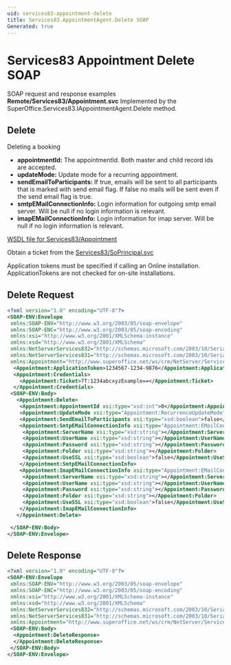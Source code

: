 ```yaml
---
uid: services83-appointment-delete
title: Services83.AppointmentAgent.Delete SOAP
Generated: true
---
```


# Services83 Appointment Delete SOAP

SOAP request and response examples **Remote/Services83/Appointment.svc**
Implemented by the <see cref="M:SuperOffice.Services83.IAppointmentAgent.Delete">SuperOffice.Services83.IAppointmentAgent.Delete</see> method.

## Delete

Deleting a booking

* **appointmentId:** The appointmentId. Both master and child record ids are accepted.
* **updateMode:** Update mode for a recurring appointment.
* **sendEmailToParticipants:** If true, emails will be sent to all participants that is marked with send email flag. If false no mails will be sent even if the send email flag is true.
* **smtpEMailConnectionInfo:** Login information for outgoing smtp email server. Will be null if no login information is relevant.
* **imapEMailConnectionInfo:** Login information for imap server. Will be null if no login information is relevant.



[WSDL file for Services83/Appointment](../Services83-Appointment.md)

Obtain a ticket from the [Services83/SoPrincipal.svc](../SoPrincipal/index.md)

Application tokens must be specified if calling an Online installation. ApplicationTokens are not checked for on-site installations.

## Delete Request

```xml
<?xml version="1.0" encoding="UTF-8"?>
<SOAP-ENV:Envelope
 xmlns:SOAP-ENV="http://www.w3.org/2003/05/soap-envelope"
 xmlns:SOAP-ENC="http://www.w3.org/2003/05/soap-encoding"
 xmlns:xsi="http://www.w3.org/2001/XMLSchema-instance"
 xmlns:xsd="http://www.w3.org/2001/XMLSchema"
 xmlns:NetServerServices832="http://schemas.microsoft.com/2003/10/Serialization/Arrays"
 xmlns:NetServerServices831="http://schemas.microsoft.com/2003/10/Serialization/"
 xmlns:Appointment="http://www.superoffice.net/ws/crm/NetServer/Services83">
  <Appointment:ApplicationToken>1234567-1234-9876</Appointment:ApplicationToken>
  <Appointment:Credentials>
    <Appointment:Ticket>7T:1234abcxyzExample==</Appointment:Ticket>
  </Appointment:Credentials>
 <SOAP-ENV:Body>
   <Appointment:Delete>
    <Appointment:AppointmentId xsi:type="xsd:int">0</Appointment:AppointmentId>
    <Appointment:UpdateMode xsi:type="Appointment:RecurrenceUpdateMode">Unknown</Appointment:UpdateMode>
    <Appointment:SendEmailToParticipants xsi:type="xsd:boolean">false</Appointment:SendEmailToParticipants>
    <Appointment:SmtpEMailConnectionInfo xsi:type="Appointment:EMailConnectionInfo">
     <Appointment:ServerName xsi:type="xsd:string"></Appointment:ServerName>
     <Appointment:UserName xsi:type="xsd:string"></Appointment:UserName>
     <Appointment:Password xsi:type="xsd:string"></Appointment:Password>
     <Appointment:Folder xsi:type="xsd:string"></Appointment:Folder>
     <Appointment:UseSSL xsi:type="xsd:boolean">false</Appointment:UseSSL>
    </Appointment:SmtpEMailConnectionInfo>
    <Appointment:ImapEMailConnectionInfo xsi:type="Appointment:EMailConnectionInfo">
     <Appointment:ServerName xsi:type="xsd:string"></Appointment:ServerName>
     <Appointment:UserName xsi:type="xsd:string"></Appointment:UserName>
     <Appointment:Password xsi:type="xsd:string"></Appointment:Password>
     <Appointment:Folder xsi:type="xsd:string"></Appointment:Folder>
     <Appointment:UseSSL xsi:type="xsd:boolean">false</Appointment:UseSSL>
    </Appointment:ImapEMailConnectionInfo>
   </Appointment:Delete>

 </SOAP-ENV:Body>
</SOAP-ENV:Envelope>

```


## Delete Response

```xml
<?xml version="1.0" encoding="UTF-8"?>
<SOAP-ENV:Envelope
 xmlns:SOAP-ENV="http://www.w3.org/2003/05/soap-envelope"
 xmlns:SOAP-ENC="http://www.w3.org/2003/05/soap-encoding"
 xmlns:xsi="http://www.w3.org/2001/XMLSchema-instance"
 xmlns:xsd="http://www.w3.org/2001/XMLSchema"
 xmlns:NetServerServices832="http://schemas.microsoft.com/2003/10/Serialization/Arrays"
 xmlns:NetServerServices831="http://schemas.microsoft.com/2003/10/Serialization/"
 xmlns:Appointment="http://www.superoffice.net/ws/crm/NetServer/Services83">
 <SOAP-ENV:Body>
  <Appointment:DeleteResponse>
  </Appointment:DeleteResponse>
 </SOAP-ENV:Body>
</SOAP-ENV:Envelope>

```

